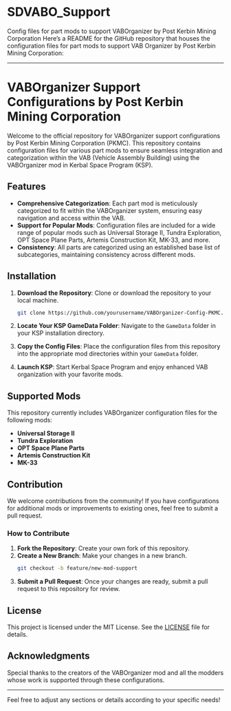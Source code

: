 # SDVABO_Support
Config files for part mods to support VABOrganizer by  Post Kerbin Mining Corporation
Here’s a README for the GitHub repository that houses the configuration files for part mods to support VAB Organizer by Post Kerbin Mining Corporation:

---

# VABOrganizer Support Configurations by Post Kerbin Mining Corporation

Welcome to the official repository for VABOrganizer support configurations by Post Kerbin Mining Corporation (PKMC). This repository contains configuration files for various part mods to ensure seamless integration and categorization within the VAB (Vehicle Assembly Building) using the VABOrganizer mod in Kerbal Space Program (KSP).

## Features

- **Comprehensive Categorization**: Each part mod is meticulously categorized to fit within the VABOrganizer system, ensuring easy navigation and access within the VAB.
- **Support for Popular Mods**: Configuration files are included for a wide range of popular mods such as Universal Storage II, Tundra Exploration, OPT Space Plane Parts, Artemis Construction Kit, MK-33, and more.
- **Consistency**: All parts are categorized using an established base list of subcategories, maintaining consistency across different mods.

## Installation

1. **Download the Repository**: Clone or download the repository to your local machine.
   ```bash
   git clone https://github.com/yourusername/VABOrganizer-Config-PKMC.git
   ```

2. **Locate Your KSP GameData Folder**: Navigate to the `GameData` folder in your KSP installation directory.

3. **Copy the Config Files**: Place the configuration files from this repository into the appropriate mod directories within your `GameData` folder.

4. **Launch KSP**: Start Kerbal Space Program and enjoy enhanced VAB organization with your favorite mods.

## Supported Mods

This repository currently includes VABOrganizer configuration files for the following mods:

- **Universal Storage II**
- **Tundra Exploration**
- **OPT Space Plane Parts**
- **Artemis Construction Kit**
- **MK-33**

## Contribution

We welcome contributions from the community! If you have configurations for additional mods or improvements to existing ones, feel free to submit a pull request.

### How to Contribute

1. **Fork the Repository**: Create your own fork of this repository.
2. **Create a New Branch**: Make your changes in a new branch.
   ```bash
   git checkout -b feature/new-mod-support
   ```
3. **Submit a Pull Request**: Once your changes are ready, submit a pull request to this repository for review.

## License

This project is licensed under the MIT License. See the [LICENSE](LICENSE) file for details.

## Acknowledgments

Special thanks to the creators of the VABOrganizer mod and all the modders whose work is supported through these configurations.

---

Feel free to adjust any sections or details according to your specific needs!
